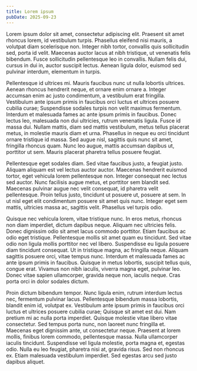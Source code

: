 ```yaml
---
title: Lorem ipsum
pubDate: 2025-09-23
---
```


Lorem ipsum dolor sit amet, consectetur adipiscing elit. Praesent sit amet
rhoncus lorem, id vestibulum turpis. Phasellus eleifend nisi mauris, a volutpat
diam scelerisque non. Integer nibh tortor, convallis quis sollicitudin sed,
porta id velit. Maecenas auctor lacus at nibh tristique, ut venenatis felis
bibendum. Fusce sollicitudin pellentesque leo in convallis. Nullam felis dui,
cursus in dui in, auctor suscipit lectus. Aenean ligula dolor, euismod sed
pulvinar interdum, elementum in turpis.

Pellentesque id ultrices mi. Mauris faucibus nunc ut nulla lobortis ultrices.
Aenean rhoncus hendrerit neque, et ornare enim ornare a. Integer accumsan enim
ac justo condimentum, a vestibulum erat fringilla. Vestibulum ante ipsum primis
in faucibus orci luctus et ultrices posuere cubilia curae; Suspendisse sodales
turpis non velit maximus fermentum. Interdum et malesuada fames ac ante ipsum
primis in faucibus. Donec lectus leo, malesuada non dui ultricies, rutrum
venenatis ligula. Fusce id massa dui. Nullam mattis, diam sed mattis vestibulum,
metus tellus placerat metus, in molestie mauris diam et urna. Phasellus in neque
eu orci tincidunt ornare tristique id massa. Sed augue nisl, sagittis quis nunc
sit amet, fringilla rhoncus quam. Nunc leo augue, mattis accumsan dapibus ut,
porttitor ut sem. Mauris placerat pharetra tellus posuere feugiat.

Pellentesque eget sodales diam. Sed vitae faucibus justo, a feugiat justo.
Aliquam aliquam est vel lectus auctor auctor. Maecenas hendrerit euismod tortor,
eget vehicula lorem pellentesque non. Integer consequat nec lectus sed auctor.
Nunc facilisis augue metus, et porttitor sem blandit sed. Maecenas pulvinar
augue nec velit consequat, id pharetra velit pellentesque. Proin tellus justo,
tincidunt ut posuere ut, posuere at sem. In ut nisl eget elit condimentum
posuere sit amet quis nunc. Integer eget sem mattis, ultricies massa ac,
sagittis velit. Phasellus vel turpis odio.

Quisque nec vehicula lorem, vitae tristique nunc. In eros metus, rhoncus non
diam imperdiet, dictum dapibus neque. Aliquam nec ultricies felis. Donec
dignissim odio sit amet lacus commodo porttitor. Etiam faucibus ac odio eget
tristique. Pellentesque mollis sit amet quam eu tincidunt. Sed vitae odio non
ligula mollis porttitor nec vel libero. Suspendisse eu ligula posuere diam
tincidunt consequat. Ut in tristique magna, ac fringilla neque. Aliquam sagittis
posuere orci, vitae tempus nunc. Interdum et malesuada fames ac ante ipsum
primis in faucibus. Quisque in metus lobortis, suscipit tellus quis, congue
erat. Vivamus non nibh iaculis, viverra magna eget, pulvinar leo. Donec vitae
sapien ullamcorper, gravida neque non, iaculis neque. Cras porta orci in dolor
sodales dictum.

Proin dictum bibendum tempor. Nunc ligula enim, rutrum interdum lectus nec,
fermentum pulvinar lacus. Pellentesque bibendum massa lobortis, blandit enim id,
volutpat ex. Vestibulum ante ipsum primis in faucibus orci luctus et ultrices
posuere cubilia curae; Quisque sit amet est dui. Nam pretium mi ac nulla porta
imperdiet. Quisque molestie vitae libero vitae consectetur. Sed tempus porta
nunc, non laoreet nunc fringilla et. Maecenas eget dignissim ante, ut
consectetur neque. Praesent at lorem mollis, finibus lorem commodo, pellentesque
massa. Nulla ullamcorper iaculis tincidunt. Suspendisse vel ligula molestie,
porta magna et, egestas odio. Nulla eu leo feugiat, pharetra nisi at, gravida
risus. Sed non rhoncus ex. Etiam malesuada vestibulum imperdiet. Sed egestas
arcu sed justo dapibus aliquet.
